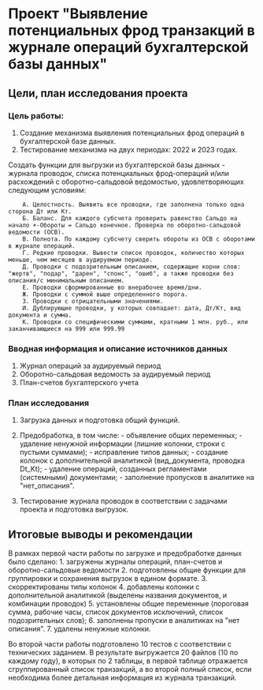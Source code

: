 # Проект "Выявление потенциальных фрод транзакций в журнале операций бухгалтерской базы данных"

## Цели, план исследования проекта

###  Цель работы:

1. Создание механизма выявления потенциальных фрод операций в бухгалтерской базе данных.
2. Тестирование механизма на двух периодах: 2022 и 2023 годах.

Создать функции для выгрузки из бухгалтерской базы данных - журнала проводок, списка потенциальных фрод-операций и/или расхождений с оборотно-сальдовой ведомостью, удовлетворяющих следующим условиям:

        А. Целостность. Выявить все проводки, где заполнена только одна сторона Дт или Кт.
        Б. Баланс. Для каждого субсчета проверить равенство Сальдо на начало +-Обороты = Сальдо конечное. Проверка по оборотно-сальдовой ведомости (ОСВ).
        В. Полнота. По каждому субсчету сверить обороты из ОСВ с оборотами в журнале операций.
        Г. Редкие проводки. Вывести список проводок, количество которых меньше, чем месяцев в аудируемом периоде.
        Д. Проводки с подозрительным описанием, содержащие корни слов: "жертв", "подар", "дарен", "спонс", "ошиб", а также проводки без описания/с минимальным описанием.
        Е. Проводки сформированные во внерабочее время/дни.
        Ж. Проводки с суммой выше определенного порога.
        З. Проводки с отрицательными значениями.
        И. Дублирующие проводки, у которых совпадает: дата, Дт/Кт, вид документа и сумма.
        К. Проводки со специфическими суммами, кратными 1 млн. руб., или заканчивающиеся на 999 или 999.99

### Вводная информация и описание источников данных

1. Журнал операций за аудируемый период
2. Оборотно-сальдовая ведомость за аудируемый период
3. План-счетов бухгалтерского учета

### План исследования

1. Загрузка данных и подготовка общий функций.

2. Предобработка, в том числе:
                 - объявление общих переменных;
                 - удаление ненужной информации (лишние колонки, строки с пустыми суммами); 
                 - исправление типов данных;
                 - создание колонок с дополнительной аналитикой (вид_документа, проводка Dt_Kt);
                 - удаление операций, созданных регламентами  (системными) документами;
                 - заполнение пропусков в аналитике на "нет_описания".


3. Тестирование журнала проводок в соответствии с задачами проекта и подготовка выгрузок.

## Итоговые выводы и рекомендации

В рамках первой части работы по загрузке и предобработке данных было сделано:
    1. загружены журналы операций, план-счетов и оборотно-сальдовые ведомости
    2. подготовлены общие функции для группировки и сохранения выгрузок в едином формате.
    3. скорректированы типы колонок
    4. добавлены колонки с дополнительной аналитикой (выделены названия документов, и комбинации проводок)
    5. установлены общие переменные (пороговая сумма, рабочие часы, список документов исключений, список подозрительных слов);
    6. заполнены пропуски в аналитиках на "нет описания".
    7. удалены ненужные колонки.

Во второй части работы подготовлено 10 тестов с соответствии с технических заданием.
В результате выгружается 20 файлов (10 по каждому году), в которых по 2 таблицы, 
в первой таблице отражается сгруппированный список транзакций, а во второй полный список, 
если необходима более детальная информация из журнала транзакций.   